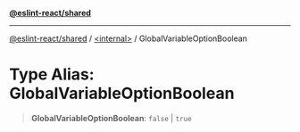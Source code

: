 [**@eslint-react/shared**](../../README.md)

***

[@eslint-react/shared](../../README.md) / [\<internal\>](../README.md) / GlobalVariableOptionBoolean

# Type Alias: GlobalVariableOptionBoolean

> **GlobalVariableOptionBoolean**: `false` \| `true`
